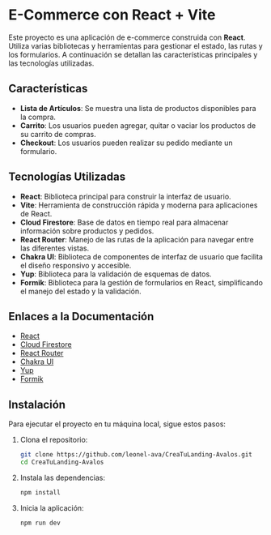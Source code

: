 # E-Commerce con React + Vite

Este proyecto es una aplicación de e-commerce construida con **React**. Utiliza varias bibliotecas y herramientas para gestionar el estado, las rutas y los formularios. A continuación se detallan las características principales y las tecnologías utilizadas.

## Características

- **Lista de Artículos**: Se muestra una lista de productos disponibles para la compra.
- **Carrito**: Los usuarios pueden agregar, quitar o vaciar los productos de su carrito de compras.
- **Checkout**: Los usuarios pueden realizar su pedido mediante un formulario.

## Tecnologías Utilizadas

- **React**: Biblioteca principal para construir la interfaz de usuario.
- **Vite**: Herramienta de construcción rápida y moderna para aplicaciones de React.
- **Cloud Firestore**: Base de datos en tiempo real para almacenar información sobre productos y pedidos.
- **React Router**: Manejo de las rutas de la aplicación para navegar entre las diferentes vistas.
- **Chakra UI**: Biblioteca de componentes de interfaz de usuario que facilita el diseño responsivo y accesible.
- **Yup**: Biblioteca para la validación de esquemas de datos.
- **Formik**: Biblioteca para la gestión de formularios en React, simplificando el manejo del estado y la validación.

## Enlaces a la Documentación

- [React](https://react.dev/learn)
- [Cloud Firestore](https://firebase.google.com/docs/firestore)
- [React Router](https://reactrouter.com/en/main)
- [Chakra UI](https://chakra-ui.com/docs/getting-started)
- [Yup](https://github.com/jquense/yup#readme)
- [Formik](https://formik.org/docs/overview)

## Instalación

Para ejecutar el proyecto en tu máquina local, sigue estos pasos:

1. Clona el repositorio:
   ```bash
   git clone https://github.com/leonel-ava/CreaTuLanding-Avalos.git
   cd CreaTuLanding-Avalos
   ```
2. Instala las dependencias:
   ```bash
   npm install
   ```
3. Inicia la aplicación:
   ```bash
   npm run dev
   ```
